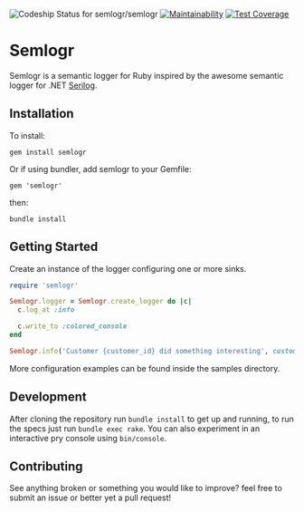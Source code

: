 ![Codeship Status for semlogr/semlogr](https://codeship.com/projects/b5709d40-3693-0134-2dce-36dc468776c7/status?branch=master)
[![Maintainability](https://api.codeclimate.com/v1/badges/289a454f148f5706116f/maintainability)](https://codeclimate.com/github/semlogr/semlogr/maintainability)
[![Test Coverage](https://api.codeclimate.com/v1/badges/289a454f148f5706116f/test_coverage)](https://codeclimate.com/github/semlogr/semlogr/test_coverage)

# Semlogr

Semlogr is a semantic logger for Ruby inspired by the awesome semantic logger for .NET [Serilog](http://serilog.net/).

## Installation

To install:

    gem install semlogr

Or if using bundler, add semlogr to your Gemfile:

    gem 'semlogr'

then:

    bundle install

## Getting Started

Create an instance of the logger configuring one or more sinks. 

```ruby
require 'semlogr'

Semlogr.logger = Semlogr.create_logger do |c|
  c.log_at :info

  c.write_to :colored_console
end

Semlogr.info('Customer {customer_id} did something interesting', customer_id: 1234)
```

More configuration examples can be found inside the samples directory.

## Development

After cloning the repository run `bundle install` to get up and running, to run the specs just run `bundle exec rake`. You can also experiment in an interactive pry console using `bin/console`.

## Contributing

See anything broken or something you would like to improve? feel free to submit an issue or better yet a pull request!

